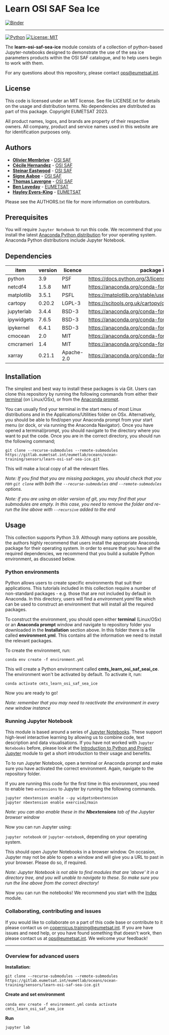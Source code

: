 # Learn OSI SAF Sea Ice

[![Binder](https://mybinder.org/badge_logo.svg)](https://mybinder.org/v2/git/https%3A%2F%2Fgitlab.eumetsat.int%2Feumetlab%2Foceans%2Focean-training%2Fsensors%2Flearn-osi-saf-sea-ice/HEAD?urlpath=%2Ftree%2FIndex.ipynb)

<hr>

[![Python](https://img.shields.io/badge/python-anaconda-blue)](https://www.anaconda.com/products/distribution)
[![License: MIT](https://img.shields.io/badge/License-MIT-green.svg)](LICENSE.txt)

The **learn-osi-saf-sea-ice** module consists of a collection of python-based Jupyter-notebooks 
designed to demonstrate the use of the sea ice parameters products within the OSI SAF catalogue, 
and to help users begin to work with them.

For any questions about this repository, please contact ops@eumetsat.int.

## License
 
This code is licensed under an MIT license. See file LICENSE.txt for details on 
the usage and distribution terms. No dependencies are distributed as part of 
this package. Copyright EUMETSAT 2023.

All product names, logos, and brands are property of their respective owners. 
All company, product and service names used in this website are for identification 
purposes only.

## Authors

* [**Olivier Membrive**](mailto://osi-saf.manager@meteo.fr) - [OSI SAF](https://osi-saf.eumetsat.int)
* [**Cécile Hernandez**](mailto://osi-saf.manager@meteo.fr) - [OSI SAF](https://osi-saf.eumetsat.int)
* [**Steinar Eastwood**](mailto://osi-saf.manager@meteo.fr) - [OSI SAF](https://osi-saf.eumetsat.int)
* [**Signe Aaboe**](mailto://osi-saf.manager@meteo.fr) - [OSI SAF](https://osi-saf.eumetsat.int)
* [**Thomas Lavergne**](mailto://osi-saf.manager@meteo.fr) - [OSI SAF](https://osi-saf.eumetsat.int)
* [**Ben Loveday**](mailto://ops@eumetsat.int) - [EUMETSAT](http://www.eumetsat.int)
* [**Hayley Evers-King**](mailto://ops@eumetsat.int) - [EUMETSAT](http://www.eumetsat.int)

Please see the AUTHORS.txt file for more information on contributors.

## Prerequisites

You will require `Jupyter Notebook` to run this code. We recommend that you install 
the latest [Anaconda Python distribution](https://www.anaconda.com/) for your 
operating system. Anaconda Python distributions include Jupyter Notebook.

## Dependencies

|item|version|licence|package info|
|---|---|---|---|
|python|3.9|PSF|https://docs.python.org/3/license.html|
|netcdf4|1.5.8|MIT|https://anaconda.org/conda-forge/netcdf4|
|matplotlib|3.5.1|PSFL|https://matplotlib.org/stable/users/project/license.html|
|cartopy|0.20.2|LGPL-3|https://scitools.org.uk/cartopy/docs/latest/copyright.html|
|jupyterlab|3.4.4|BSD-3|https://anaconda.org/conda-forge/jupyterlab|
|ipywidgets|7.6.5|BSD-3|https://anaconda.org/conda-forge/ipywidgets|
|ipykernel|6.4.1|BSD-3|https://anaconda.org/conda-forge/ipykernel|
|cmocean|2.0|MIT|https://anaconda.org/conda-forge/cmocean|
|cmcrameri|1.4|MIT|https://anaconda.org/conda-forge/cmcrameri|
|xarray|0.21.1|Apache-2.0|https://anaconda.org/conda-forge/xarray|

## Installation

The simplest and best way to install these packages is via Git. Users can clone this 
repository by running the following commands from either their [terminal](https://tinyurl.com/2s44595a) 
(on Linux/OSx), or from the [Anaconda prompt](https://docs.anaconda.com/anaconda/user-guide/getting-started/). 

You can usually find your terminal in the start menu of most Linux distributions 
and in the Applications/Utilities folder  on OSx. Alternatively, you should be 
able to find/open your Anaconda prompt from your start menu (or dock, or via running 
the Anaconda Navigator). Once you have opened a terminal/prompt, you should navigate 
to the directory where you want to put the code. Once you are in the correct directory, 
you should run the following command;

`git clone --recurse-submodules --remote-submodules https://gitlab.eumetsat.int/eumetlab/oceans/ocean-training/sensors/learn-osi-saf-sea-ice.git`

This will make a local copy of all the relevant files.

*Note: If you find that you are missing packages, you should check that you ran 
`git clone` with both the `--recurse-submodules` and `--remote-submodules` options.*

*Note: if you are using an older version of git, you may find that your submodules are empty. In this case, you need to remove the folder and re-run the line above with `--recursive` added to the end*

## Usage

This collection supports Python 3.9. Although many options are possible, the 
authors highly recommend that users install the appropriate Anaconda package 
for their operating system. In order to ensure that you have all the required 
dependencies, we recommend that you build a suitable Python environment, as 
discussed below.

### Python environments

Python allows users to create specific environments that suit their applications. 
This tutorials included in this collection require a number of non-standard 
packages - e.g. those that are not included by default in Anaconda. In this 
directory, users will find a *environment.yaml* file which can be used to 
construct an environment that will install all the required packages.

To construct the environment, you should open either **terminal** (Linux/OSx) 
or an **Anaconda prompt** window and navigate to repository folder you downloaded 
in the **Installation** section above. In this folder there is a file called 
**environment.yml**. This contains all the information we need to install the relevant 
packages.

To create the environment, run:

`conda env create -f environment.yml`

This will create a Python environment called **cmts_learn_osi_saf_seai_ce**. The environment 
won't be activated by default. To activate it, run:

`conda activate cmts_learn_osi_saf_sea_ice`

Now you are ready to go!

*Note: remember that you may need to reactivate the environment in every 
new window instance*

### Running Jupyter Notebook

This module is based around a series of [Jupyter Notebooks](https://jupyter.org/). These support high-level interactive learning by allowing us to combine code, text description and data visualisations. If you have not worked with `Jupyter Notebooks` 
before, please look at the [Introduction to Python and Project Jupyter](./working-with-python/Intro_to_Python_and_Jupyter.ipynb) module to get a short introduction to their usage and benefits.

To to run Jupyter Notebook, open a terminal or Anaconda prompt and make sure you have activated 
the correct environment. Again, navigate to the repository folder.

If you are running this code for the first time in this environment, you need to enable two
`extensions` to Jupyter by running the following commands.

`jupyter nbextension enable --py widgetsnbextension` \
`jupyter nbextension enable exercise2/main`

*Note: you can also enable these in the **Nbextensions** tab of the Jupyter browser window* 

Now you can run Jupyter using:

`jupyter notebook` or `jupyter-notebook`, depending on your operating system.

This should open Jupyter Notebooks in a browser window. On occasion, Jupyter may not
be able to open a window and will give you a URL to past in your browser. Please do
so, if required.

*Note: Jupyter Notebook is not able to find modules that are 'above' it in a directory 
tree, and you will unable to navigate to these. So make sure you run the line above 
from the correct directory!*

Now you can run the notebooks! We recommend you start with the [Index](./Index.ipynb) module.

### Collaborating, contributing and issues

If you would like to collaborate on a part of this code base or contribute to it 
please contact us on copernicus.training@eumetsat.int. If you are have issues and 
need help, or you have found something that doesn't work, then please contact us 
at ops@eumetsat.int. We welcome your feedback!

<hr>

### Overview for advanced users

**Installation:**

`git clone --recurse-submodules --remote-submodules https://gitlab.eumetsat.int/eumetlab/oceans/ocean-training/sensors/learn-osi-saf-sea-ice.git`

**Create and set environment**

`conda env create -f environment.yml` 
`conda activate cmts_learn_osi_saf_sea_ice`

**Run**

`jupyter lab`
